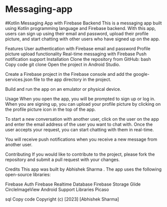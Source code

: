 # Messaging-app
#Kotlin Messaging App with Firebase Backend
This is a messaging app built using Kotlin programming language and Firebase backend. With this app, users can sign up using their email and password, upload their profile picture, and start chatting with other users who have signed up on the app.

Features
User authentication with Firebase email and password
Profile picture upload functionality
Real-time messaging with Firebase
Push notification support
Installation
Clone the repository from GitHub:
bash
Copy code
git clone 
Open the project in Android Studio.

Create a Firebase project in the Firebase console and add the google-services.json file to the app directory in the project.

Build and run the app on an emulator or physical device.

Usage
When you open the app, you will be prompted to sign up or log in. When you are signing up, you can upload your profile picture by clicking on the profile picture icon in the top of the app.

To start a new conversation with another user, click on the user on the app and enter the email address of the user you want to chat with. Once the user accepts your request, you can start chatting with them in real-time.

You will receive push notifications when you receive a new message from another user.

Contributing
If you would like to contribute to the project, please fork the repository and submit a pull request with your changes.

Credits
This app was built by Abhishek Sharma . The app uses the following open-source libraries:

Firebase Auth
Firebase Realtime Database
Firebase Storage
Glide
CircleImageView
Android Support Libraries
Picaso

sql
Copy code
Copyright (c) [2023] [Abhishek Sharma]







